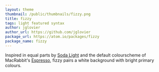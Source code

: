 ```yaml
---
layout: theme
thumbnail: /public/thumbnails/fizzy.png
title: fizzy
tags: light featured syntax
author: jglovier
author_url: https://github.com/jglovier
package_url: https://atom.io/packages/fizzy
package_name: fizzy
---
```


Inspired in equal parts by [Soda Light][] and the default colourscheme of MacRabbit's [Espresso][], fizzy pairs a white background with bright primary colours.

[Soda Light]: https://github.com/buymeasoda/soda-theme
[Espresso]: http://macrabbit.com/espresso/
